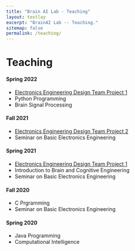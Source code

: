 ```yaml
---
title: "Brain AI Lab - Teaching"
layout: textlay
excerpt: "BrainAI Lab -- Teaching."
sitemap: false
permalink: /teaching/
---
```



# Teaching
#### Spring 2022
- [Electronics Engineering Design Team Project 1](https://github.com/KNU-BrainAI-Capstone2022)
- Python Programming
- Brain Signal Processing

#### Fall 2021
- [Electronics Engineering Design Team Project 2](https://github.com/KNU-BrainAI-Capstone2021)
- Seminar on Basic Electronics Engineering
 
#### Spring 2021
- [Electronics Engineering Design Team Project 1](https://github.com/KNU-BrainAI-Capstone2021)
- Introduction to Brain and Cognitive Engineering
- Seminar on Basic Electronics Engineering

#### Fall 2020
- C Prgramming
- Seminar on Basic Electronics Engineering

#### Spring 2020
- Java Programming
- Computational Intelligence
